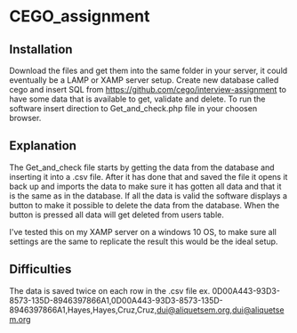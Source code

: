 # CEGO_assignment

## Installation
Download the files and get them into the same folder in your 
server, it could eventually be a LAMP or XAMP server setup. Create new database called cego and insert SQL from https://github.com/cego/interview-assignment to have some data that is available to get, validate and delete. To run the software insert direction to Get_and_check.php file in your choosen browser.

## Explanation
The Get_and_check file starts by getting the data from the database and inserting it into a .csv file. 
After it has done that and saved the file it opens it back up and imports the data to make sure it has gotten all data and that it is the same as in the database.
If all the data is valid the software displays a button to make it possible to delete the data from the database.
When the button is pressed all data will get deleted from users table.

I've tested this on my XAMP server on a windows 10 OS, to make sure all settings are the same to replicate the result this would be the ideal setup.

## Difficulties
The data is saved twice on each row in the .csv file ex. 0D00A443-93D3-8573-135D-8946397866A1,0D00A443-93D3-8573-135D-8946397866A1,Hayes,Hayes,Cruz,Cruz,dui@aliquetsem.org,dui@aliquetsem.org
